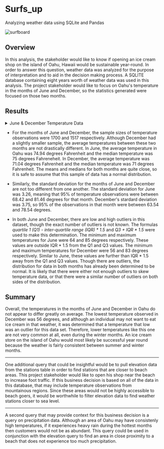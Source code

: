 # Surfs_up
Analyzing weather data using SQLite and Pandas

![surfboard](https://github.com/Mots94/Surfs_up/blob/main/Resources/surfboard.PNG)

## Overview
In this analysis, the stakeholder would like to know if opening an ice cream shop on the island of Oahu, Hawaii would be sustainable year-round.  In order to answer this question, weather data was analyzed for the purpose of interpretation and to aid in the decision making process.  A SQLITE database containing eight years worth of weather data was used in this analysis.  The project stakeholder would like to focus on Oahu's temperature in the months of June and December, so the statistics generated were focused on those two months.

## Results

<details><summary>June & December Temperature Data</summary>                                                  
<p>                                                                                  
                                                                                     
![june_stats](https://github.com/Mots94/Surfs_up/blob/main/Resources/june_stats.PNG) ![dec_stats](https://github.com/Mots94/Surfs_up/blob/main/Resources/dec_stats.PNG)

</p>
</details>

* For the months of June and December, the sample sizes of temperature observations were 1700 and 1517 respectively.  Although December had a slightly smaller sample, the average temperatures between these two months are not drastically different.  In June, the average temperature in Oahu was 74.94 degrees Fahrenheit and the median temperature was 75 degrees Fahreneheit.  In December, the average temperature was 71.04 degrees Fahrenheit and the median temperature was 71 degrees Fahrenheit.  The means and medians for both months are quite close, so it is safe to assume that this sample of data has a normal distribution. 

* Similarly, the standard deviation for the months of June and December are not too different from one another.  The standard deviation for June was 3.26, meaning that 95% of temperature observations were between 68.42 and 81.46 degrees for that month.  December's stardard deviation was 3.75, so 95% of the observations in that month were between 63.54 and 78.54 degrees.

* In both June and December, there are low and high outliers in this dataset, though the exact number of outliers is not known.  The formulas *quartile 1 (Q1) - inter-quartile range (IQR) * 1.5* and *Q3 + IQR * 1.5* were used to make this determination.  The minimum and maximum temperatures for June were 64 and 85 degrees respectively.  These values are outside IQR * 1.5 from the Q1 and Q3 values.  The minimum and maximum temperatures for December were 56 and 83 degrees respectively.  Similar to June, these values are further than IQR * 1.5 away from the Q1 and Q3 values.  Though there are outliers, the distribution for data in both months has already been determined to be normal.  It is likely that there were either not enough outliers to skew temperature data, or that there were a similar number of outliers on both sides of the distribution.

## Summary
Overall, the temperatures in the months of June and December in Oahu do not appear to differ greatly on average.  The lowest temperature observed in December was 56 degrees, and although an individual may not want to eat ice cream in that weather, it was determined that a temperature that low was an outlier for this data set.  Therefore, lower temperatures like this one are not very common at all, even during the winter months. An ice cream store on the island of Oahu would most likely be successful year round because the weather is fairly consistent between summer and winter months.  

---
One additional query that could be insightful would be to pull elevation data from the stations table in order to find stations that are closer to beach areas.  This project stakeholder would like to open his shop near the beach to increase foot traffic.  If this business decision is based on all of the data in this database, that may include temperature observations from mountainous regions.  Since these areas would not be highly accessible to beach goers, it would be worthwhile to filter elevation data to find weather stations closer to sea level.

---
A second query that may provide context for this business decision is a query on precipitation data.  Although an area of Oahu may have consistenly high temperatures, if it experiences heavy rain during the hottest months then customers would not be as abundant.  This query could be used in conjunction with the elevation query to find an area in close proximity to a beach that does not experience too much precipitation.
